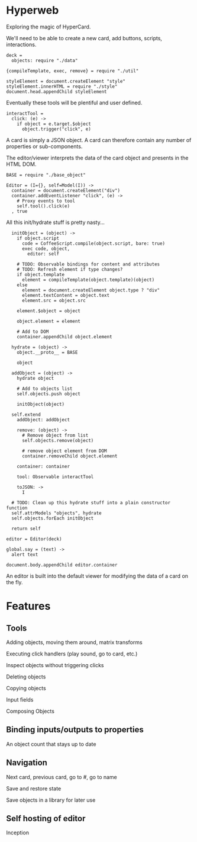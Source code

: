 Hyperweb
========

Exploring the magic of HyperCard.

We'll need to be able to create a new card, add buttons, scripts, interactions.

    deck =
      objects: require "./data"

    {compileTemplate, exec, remove} = require "./util"

    styleElement = document.createElement "style"
    styleElement.innerHTML = require "./style"
    document.head.appendChild styleElement

Eventually these tools will be plentiful and user defined.

    interactTool =
      click: (e) ->
        if object = e.target.$object
          object.trigger("click", e)

A card is simply a JSON object. A card can therefore contain any number of
properties or sub-components.

The editor/viewer interprets the data of the card object and presents in the HTML DOM.

    BASE = require "./base_object"

    Editor = (I={}, self=Model(I)) ->
      container = document.createElement("div")
      container.addEventListener "click", (e) ->
        # Proxy events to tool
        self.tool().click(e)
      , true

All this init/hydrate stuff is pretty nasty...

      initObject = (object) ->
        if object.script
          code = CoffeeScript.compile(object.script, bare: true)
          exec code, object,
            editor: self

        # TODO: Observable bindings for content and attributes
        # TODO: Refresh element if type changes?
        if object.template
          element = compileTemplate(object.template)(object)
        else
          element = document.createElement object.type ? "div"
          element.textContent = object.text
          element.src = object.src

        element.$object = object

        object.element = element

        # Add to DOM
        container.appendChild object.element

      hydrate = (object) ->
        object.__proto__ = BASE

        object

      addObject = (object) ->
        hydrate object

        # Add to objects list
        self.objects.push object

        initObject(object)

      self.extend
        addObject: addObject

        remove: (object) ->
          # Remove object from list
          self.objects.remove(object)

          # remove object element from DOM
          container.removeChild object.element

        container: container

        tool: Observable interactTool

        toJSON: ->
          I

      # TODO: Clean up this hydrate stuff into a plain constructor function
      self.attrModels "objects", hydrate
      self.objects.forEach initObject

      return self

    editor = Editor(deck)

    global.say = (text) ->
      alert text

    document.body.appendChild editor.container

An editor is built into the default viewer for modifying the data of a card on
the fly.

Features
========

Tools
-----

Adding objects, moving them around, matrix transforms

Executing click handlers (play sound, go to card, etc.)

Inspect objects without triggering clicks

Deleting objects

Copying objects

Input fields

Composing Objects

Binding inputs/outputs to properties
----------------------------
An object count that stays up to date

Navigation
----------

Next card, previous card, go to #, go to name

Save and restore state

Save objects in a library for later use

Self hosting of editor
----------------------

Inception
